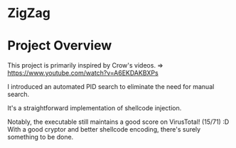 # ZigZag


# Project Overview

This project is primarily inspired by Crow's videos. => https://www.youtube.com/watch?v=A6EKDAKBXPs 

I introduced an automated PID search to eliminate the need for manual search. 

It's a straightforward implementation of shellcode injection.

Notably, the executable still maintains a good score on VirusTotal! (15/71) :D
With a good cryptor and better shellcode encoding, there's surely something to be done. 
